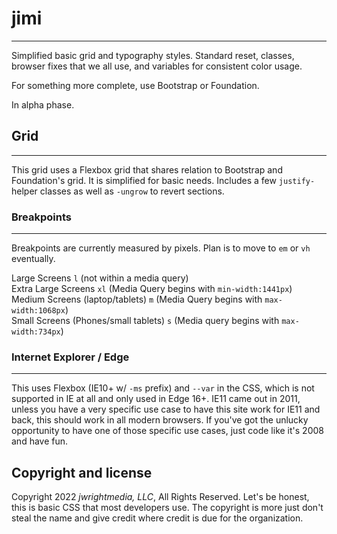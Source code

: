 # jimi
---

Simplified basic grid and typography styles. Standard reset, classes, browser fixes that we all use, and variables for consistent color usage. 

For something more complete, use Bootstrap or Foundation.

In alpha phase.

## Grid
---

This grid uses a Flexbox grid that shares relation to Bootstrap and Foundation's grid. It is simplified for basic needs. Includes a few `justify-` helper classes as well as `-ungrow` to revert sections.

### Breakpoints
---
Breakpoints are currently measured by pixels. Plan is to move to `em` or `vh` eventually.

Large Screens `l` (not within a media query)  
Extra Large Screens `xl` (Media Query begins with `min-width:1441px`)  
Medium Screens (laptop/tablets) `m` (Media Query begins with `max-width:1068px`)  
Small Screens (Phones/small tablets) `s` (Media query begins with `max-width:734px`)

### Internet Explorer / Edge
---
This uses Flexbox (IE10+ w/ `-ms` prefix) and `--var` in the CSS, which is not supported in IE at all and only used in Edge 16+. IE11 came out in 2011, unless you have a very specific use case to have this site work for IE11 and back, this should work in all modern browsers. If you've got the unlucky opportunity to have one of those specific use cases, just code like it's 2008 and have fun.  

## Copyright and license

Copyright 2022 *jwrightmedia, LLC*, All Rights Reserved. 
Let's be honest, this is basic CSS that most developers use. The copyright is more just don't steal the name and give credit where credit is due for the organization. 